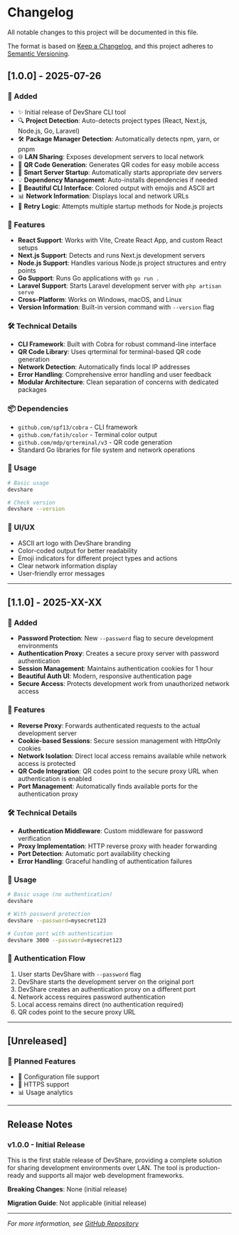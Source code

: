 # Changelog

All notable changes to this project will be documented in this file.

The format is based on [Keep a Changelog](https://keepachangelog.com/en/1.0.0/),
and this project adheres to [Semantic Versioning](https://semver.org/spec/v2.0.0.html).

## [1.0.0] - 2025-07-26

### 🎉 Added
- ✨ Initial release of DevShare CLI tool
- 🔍 **Project Detection**: Auto-detects project types (React, Next.js, Node.js, Go, Laravel)
- 🛠️ **Package Manager Detection**: Automatically detects npm, yarn, or pnpm
- 🌐 **LAN Sharing**: Exposes development servers to local network
- 📱 **QR Code Generation**: Generates QR codes for easy mobile access
- 🚀 **Smart Server Startup**: Automatically starts appropriate dev servers
- 💡 **Dependency Management**: Auto-installs dependencies if needed
- 🎨 **Beautiful CLI Interface**: Colored output with emojis and ASCII art
- 📊 **Network Information**: Displays local and network URLs
- 🔄 **Retry Logic**: Attempts multiple startup methods for Node.js projects

### 🎯 Features
- **React Support**: Works with Vite, Create React App, and custom React setups
- **Next.js Support**: Detects and runs Next.js development servers
- **Node.js Support**: Handles various Node.js project structures and entry points
- **Go Support**: Runs Go applications with `go run .`
- **Laravel Support**: Starts Laravel development server with `php artisan serve`
- **Cross-Platform**: Works on Windows, macOS, and Linux
- **Version Information**: Built-in version command with `--version` flag

### 🛠️ Technical Details
- **CLI Framework**: Built with Cobra for robust command-line interface
- **QR Code Library**: Uses qrterminal for terminal-based QR code generation
- **Network Detection**: Automatically finds local IP addresses
- **Error Handling**: Comprehensive error handling and user feedback
- **Modular Architecture**: Clean separation of concerns with dedicated packages

### 📦 Dependencies
- `github.com/spf13/cobra` - CLI framework
- `github.com/fatih/color` - Terminal color output
- `github.com/mdp/qrterminal/v3` - QR code generation
- Standard Go libraries for file system and network operations

### 🚀 Usage
```bash
# Basic usage
devshare

# Check version
devshare --version
```

### 🎨 UI/UX
- ASCII art logo with DevShare branding
- Color-coded output for better readability
- Emoji indicators for different project types and actions
- Clear network information display
- User-friendly error messages

---

## [1.1.0] - 2025-XX-XX

### 🔐 Added
- **Password Protection**: New `--password` flag to secure development environments
- **Authentication Proxy**: Creates a secure proxy server with password authentication
- **Session Management**: Maintains authentication cookies for 1 hour
- **Beautiful Auth UI**: Modern, responsive authentication page
- **Secure Access**: Protects development work from unauthorized network access

### 🎯 Features
- **Reverse Proxy**: Forwards authenticated requests to the actual development server
- **Cookie-based Sessions**: Secure session management with HttpOnly cookies
- **Network Isolation**: Direct local access remains available while network access is protected
- **QR Code Integration**: QR codes point to the secure proxy URL when authentication is enabled
- **Port Management**: Automatically finds available ports for the authentication proxy

### 🛠️ Technical Details
- **Authentication Middleware**: Custom middleware for password verification
- **Proxy Implementation**: HTTP reverse proxy with header forwarding
- **Port Detection**: Automatic port availability checking
- **Error Handling**: Graceful handling of authentication failures

### 🚀 Usage
```bash
# Basic usage (no authentication)
devshare

# With password protection
devshare --password=mysecret123

# Custom port with authentication
devshare 3000 --password=mysecret123
```

### 🔐 Authentication Flow
1. User starts DevShare with `--password` flag
2. DevShare starts the development server on the original port
3. DevShare creates an authentication proxy on a different port
4. Network access requires password authentication
5. Local access remains direct (no authentication required)
6. QR codes point to the secure proxy URL

---

## [Unreleased]

### 🔮 Planned Features
- 🔧 Configuration file support
- 🔐 HTTPS support
- 📊 Usage analytics
---

## Release Notes

### v1.0.0 - Initial Release
This is the first stable release of DevShare, providing a complete solution for sharing development environments over LAN. The tool is production-ready and supports all major web development frameworks.

**Breaking Changes**: None (initial release)

**Migration Guide**: Not applicable (initial release)

---

*For more information, see [GitHub Repository](https://github.com/abdorrahmani/devshare)* 